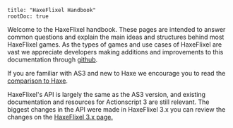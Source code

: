 ```
title: "HaxeFlixel Handbook"
rootDoc: true
```

Welcome to the HaxeFlixel handbook. These pages are intended to answer common questions and explain the main ideas and structures behind most HaxeFlixel games.
As the types of games and use cases of HaxeFlixel are vast we appreciate developers making additions and improvements to this documentation through [github](https://github.com/HaxeFlixel/haxeflixel.com).

If you are familiar with AS3 and new to Haxe we encourage you to read the [comparison to Haxe](/documentation/as3-and-haxe-comparison).

HaxeFlixel's API is largely the same as the AS3 version, and existing documentation and resources for Actionscript 3 are still relevant.
The biggest changes in the API were made in HaxeFlixel 3.x you can review the changes on the [HaxeFlixel 3.x page.](/documentation/haxeflixel-3-x)